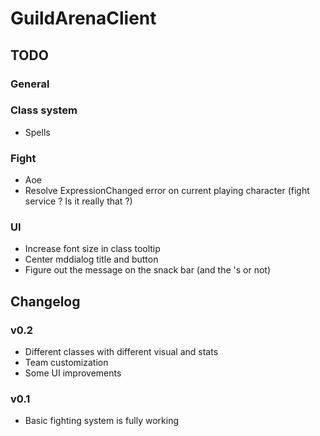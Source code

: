 # GuildArenaClient

## TODO

### General

### Class system
* Spells

### Fight
* Aoe
* Resolve ExpressionChanged error on current playing character (fight service ? Is it really that ?)

### UI
* Increase font size in class tooltip
* Center mddialog title and button
* Figure out the message on the snack bar (and the 's or not)

## Changelog

### v0.2
* Different classes with different visual and stats
* Team customization
* Some UI improvements

### v0.1
* Basic fighting system is fully working
